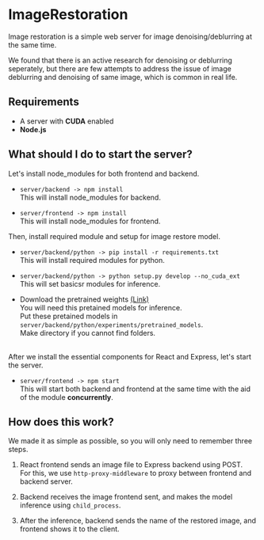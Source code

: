 # ImageRestoration

Image restoration is a simple web server for image denoising/deblurring at the same time.

We found that there is an active research for denoising or deblurring seperately, but there are few attempts to address
the issue of image deblurring and denoising of same image, which is common in real life.

## Requirements

- A server with **CUDA** enabled
- **Node.js**


## What should I do to start the server?

Let's install node_modules for both frontend and backend.

- `server/backend -> npm install`\
This will install node_modules for backend.


- `server/frontend -> npm install`\
This will install node_modules for frontend.


Then, install required module and setup for image restore model.

- `server/backend/python -> pip install -r requirements.txt`\
This will install required modules for python.


- `server/backend/python -> python setup.py develop --no_cuda_ext`\
This will set basicsr modules for inference.


- Download the pretrained weights [(Link)](https://drive.google.com/drive/folders/1vioBTsrzYxiXOEdy4NwGCzUH--Hrn6Eg)\
You will need this pretained models for inference.\
Put these pretained models in `server/backend/python/experiments/pretrained_models`.\
Make directory if you cannot find folders.

<br>
After we install the essential components for React and Express, let's start the server.

- `server/frontend -> npm start`\
This will start both backend and frontend at the same time with the aid of the module 
**concurrently**.

## How does this work?

We made it as simple as possible, so you will only need to remember three steps.

1. React frontend sends an image file to Express backend using POST.\
For this, we use `http-proxy-middleware` to proxy between frontend and backend server.


2. Backend receives the image frontend sent, and makes the model inference using `child_process`.


3. After the inference, backend sends the name of the restored image, and frontend shows it to the client.